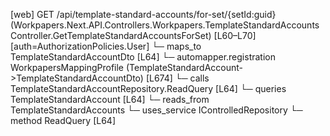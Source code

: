 [web] GET /api/template-standard-accounts/for-set/{setId:guid}  (Workpapers.Next.API.Controllers.Workpapers.TemplateStandardAccountsController.GetTemplateStandardAccountsForSet)  [L60–L70] [auth=AuthorizationPolicies.User]
  └─ maps_to TemplateStandardAccountDto [L64]
    └─ automapper.registration WorkpapersMappingProfile (TemplateStandardAccount->TemplateStandardAccountDto) [L674]
  └─ calls TemplateStandardAccountRepository.ReadQuery [L64]
  └─ queries TemplateStandardAccount [L64]
    └─ reads_from TemplateStandardAccounts
  └─ uses_service IControlledRepository<TemplateStandardAccount>
    └─ method ReadQuery [L64]

